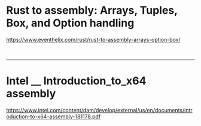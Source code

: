 # Rust to assembly: Arrays, Tuples, Box, and Option handling

https://www.eventhelix.com/rust/rust-to-assembly-arrays-option-box/

<br>


<hr>

# Intel __ Introduction_to_x64 assembly

https://www.intel.com/content/dam/develop/external/us/en/documents/introduction-to-x64-assembly-181178.pdf